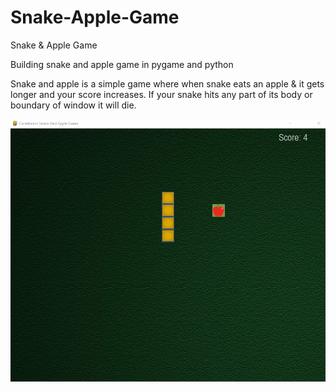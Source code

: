 # Snake-Apple-Game
Snake &amp; Apple Game

Building snake and apple game in pygame and python

Snake and apple is a simple game where when snake eats an apple & it gets longer and your score increases. If your snake hits any part of its body or boundary of window it will die.

![](https://github.com/ganeshj15/Project_Snake-Apple-Game/blob/main/resources/game_preview.gif)
